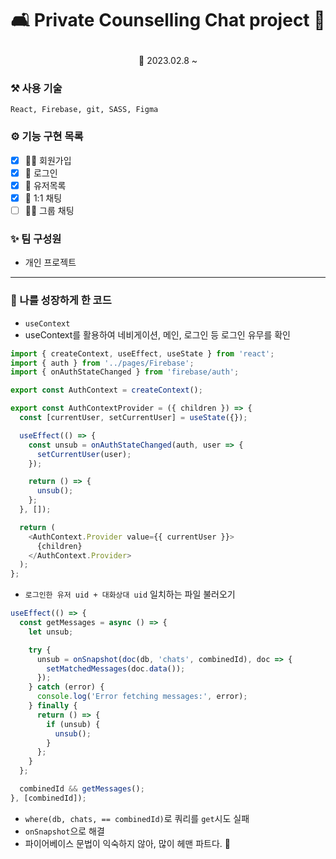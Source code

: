 # <p align="center">🛋️ Private Counselling Chat project 💭</p>

<p align="center">📆 2023.02.8 ~ </p>

### ⚒️ 사용 기술

```
React, Firebase, git, SASS, Figma
```

### ⚙️ 기능 구현 목록

- [x] 🙋‍♂️ 회원가입
- [x] 🔐 로그인
- [x] 📑 유저목록
- [x] 📱 1:1 채팅
- [ ] 👯‍♀️ 그룹 채팅

### ✨ 팀 구성원

- 개인 프로젝트

---

### 🌳 나를 성장하게 한 코드

- `useContext`
- useContext를 활용하여 네비게이션, 메인, 로그인 등 로그인 유무를 확인

```javascript
import { createContext, useEffect, useState } from 'react';
import { auth } from '../pages/Firebase';
import { onAuthStateChanged } from 'firebase/auth';

export const AuthContext = createContext();

export const AuthContextProvider = ({ children }) => {
  const [currentUser, setCurrentUser] = useState({});

  useEffect(() => {
    const unsub = onAuthStateChanged(auth, user => {
      setCurrentUser(user);
    });

    return () => {
      unsub();
    };
  }, []);

  return (
    <AuthContext.Provider value={{ currentUser }}>
      {children}
    </AuthContext.Provider>
  );
};
```

- `로그인한 유저 uid + 대화상대 uid` 일치하는 파일 불러오기

```javascript
useEffect(() => {
  const getMessages = async () => {
    let unsub;

    try {
      unsub = onSnapshot(doc(db, 'chats', combinedId), doc => {
        setMatchedMessages(doc.data());
      });
    } catch (error) {
      console.log('Error fetching messages:', error);
    } finally {
      return () => {
        if (unsub) {
          unsub();
        }
      };
    }
  };

  combinedId && getMessages();
}, [combinedId]);
```

- `where(db, chats, == combinedId)`로 쿼리를 `get`시도 실패
- `onSnapshot`으로 해결
- 파이어베이스 문법이 익숙하지 않아, 많이 헤맨 파트다. 🥲
